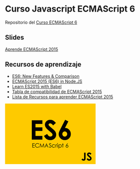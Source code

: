 # Curso Javascript ECMAScript 6
Repositorio del [Curso ECMAScript 6](http://escuela.it/cursos/javascript-ecmascript-6/)

## Slides
[Aprende ECMAScript 2015](https://slides.com/danieldelacruzcalvo/aprende-ecmascript-2015)

## Recursos de aprendizaje
* [ES6: New Features & Comparison](http://es6-features.org/)
* [ECMAScript 2015 (ES6) in Node.JS](https://nodejs.org/en/docs/es6/)
* [Learn ES2015 with Babel](https://babeljs.io/docs/learn-es2015/)
* [Tabla de compatibilidad de ECMAScript 2015](https://kangax.github.io/compat-table/es6/)
* [Lista de Recursos para aprender ECMAScript 2015](https://github.com/ericdouglas/ES6-Learning)

![](https://github.com/EscuelaIt/Curso-ECMAScript-6/blob/master/ES6.png)
